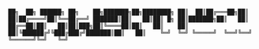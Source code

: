 `
██╗  ██╗ ██████╗ ██╗    ██╗███████╗██╗████████╗
██║  ██║██╔═══██╗██║    ██║██╔════╝██║╚══██╔══╝
███████║██║   ██║██║ █╗ ██║███████╗██║   ██║   
██╔══██║██║   ██║██║███╗██║╚════██║██║   ██║   
██║  ██║╚██████╔╝╚███╔███╔╝███████║██║   ██║   
╚═╝  ╚═╝ ╚═════╝  ╚══╝╚══╝ ╚══════╝╚═╝   ╚═╝   
`

                                               

